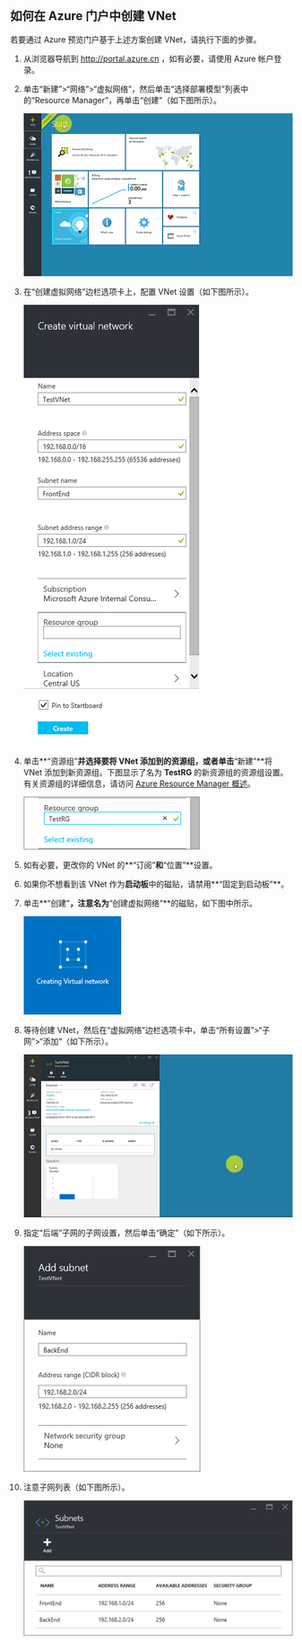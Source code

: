 <!-- Ibiza portal: tested -->

## 如何在 Azure 门户中创建 VNet

若要通过 Azure 预览门户基于上述方案创建 VNet，请执行下面的步骤。

1. 从浏览器导航到 http://portal.azure.cn ，如有必要，请使用 Azure 帐户登录。
2. 单击“新建”>“网络”>“虚拟网络”，然后单击“选择部署模型”列表中的“Resource Manager”，再单击“创建”（如下图所示）。

	![在 Azure 门户中创建 VNet](./media/virtual-networks-create-vnet-arm-pportal-include/vnet-create-arm-pportal-figure1.gif)

3. 在“创建虚拟网络”边栏选项卡上，配置 VNet 设置（如下图所示）。

	![创建虚拟网络边栏选项卡](./media/virtual-networks-create-vnet-arm-pportal-include/vnet-create-arm-pportal-figure2.png)

4. 单击**“资源组”**并选择要将 VNet 添加到的资源组，或者单击**“新建”**将 VNet 添加到新资源组。下图显示了名为 **TestRG** 的新资源组的资源组设置。有关资源组的详细信息，请访问 [Azure Resource Manager 概述](/documentation/articles/resource-group-overview/#resource-groups)。

	![资源组](./media/virtual-networks-create-vnet-arm-pportal-include/vnet-create-arm-pportal-figure3.png)

5. 如有必要，更改你的 VNet 的**“订阅”**和**“位置”**设置。

6. 如果你不想看到该 VNet 作为**启动板**中的磁贴，请禁用**“固定到启动板”**。

7. 单击**“创建”**，注意名为**“创建虚拟网络”**的磁贴，如下图中所示。

	![创建虚拟网络磁贴](./media/virtual-networks-create-vnet-arm-pportal-include/vnet-create-arm-pportal-figure4.png)

8. 等待创建 VNet，然后在“虚拟网络”边栏选项卡中，单击“所有设置”>“子网”>“添加”（如下所示）。

	![在 Azure 门户中添加子网](./media/virtual-networks-create-vnet-arm-pportal-include/vnet-create-arm-pportal-figure5.gif)

9. 指定“后端”子网的子网设置，然后单击“确定”（如下所示）。

	![子网设置](./media/virtual-networks-create-vnet-arm-pportal-include/vnet-create-arm-pportal-figure6.png)

10. 注意子网列表（如下图所示）。

	![VNet 中的子网列表](./media/virtual-networks-create-vnet-arm-pportal-include/vnet-create-arm-pportal-figure7.png)
<!---HONumber=Mooncake_0418_2016-->
